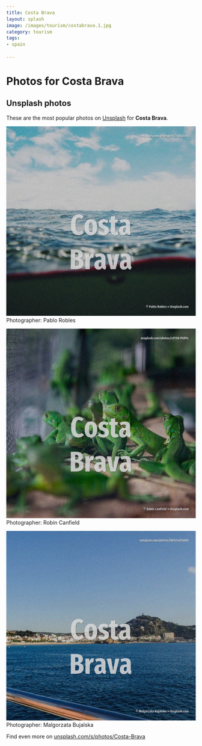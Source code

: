 ```yaml
---
title: Costa Brava
layout: splash
image: /images/tourism/costabrava.1.jpg
category: tourism
tags:
- spain

---
```

# Photos for Costa Brava
 
## Unsplash photos
These are the most popular photos on [Unsplash](https://unsplash.com) for **Costa Brava**.
 
![Costa Brava](/images/tourism/costabrava.1.jpg)
Photographer:  Pablo Robles
 
![Costa Brava](/images/tourism/costabrava.2.jpg)
Photographer:  Robin Canfield
 
![Costa Brava](/images/tourism/costabrava.3.jpg)
Photographer:  Malgorzata Bujalska
 
Find even more on [unsplash.com/s/photos/Costa-Brava](https://unsplash.com/s/photos/Costa-Brava)
 
